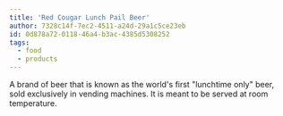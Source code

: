 ```yaml
---
title: 'Red Cougar Lunch Pail Beer'
author: 7328c14f-7ec2-4511-a24d-29a1c5ce23eb
id: 0d878a72-0118-46a4-b3ac-4385d5308252
tags:
  - food
  - products
---
```

A brand of beer that is known as the world's first "lunchtime only" beer, sold exclusively in vending machines. It is meant to be served at room temperature.